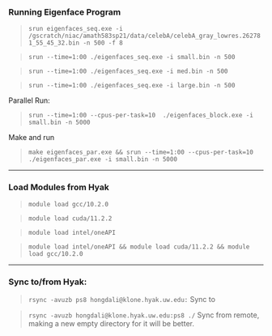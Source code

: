 ### **Running Eigenface Program**

> `srun eigenfaces_seq.exe -i /gscratch/niac/amath583sp21/data/celebA/celebA_gray_lowres.262781_55_45_32.bin -n 500 -f 8`

> `srun --time=1:00 ./eigenfaces_seq.exe -i small.bin -n 500`

> `srun --time=1:00 ./eigenfaces_seq.exe -i med.bin -n 500`

> `srun --time=1:00 ./eigenfaces_seq.exe -i large.bin -n 500`

Parallel Run: 

> `srun --time=1:00 --cpus-per-task=10  ./eigenfaces_block.exe -i small.bin -n 5000`

Make and run 

> `make eigenfaces_par.exe && srun --time=1:00 --cpus-per-task=10  ./eigenfaces_par.exe -i small.bin -n 5000`

---
### **Load Modules from Hyak**

> `module load gcc/10.2.0`

> `module load cuda/11.2.2`

> `module load intel/oneAPI`

> `module load intel/oneAPI && module load cuda/11.2.2 && module load gcc/10.2.0`

---
### **Sync to/from Hyak:** 

> `rsync -avuzb ps8 hongdali@klone.hyak.uw.edu:` Sync to

> `rsync -avuzb hongdali@klone.hyak.uw.edu:ps8 ./` Sync from remote, making a new empty directory for it will be better. 
